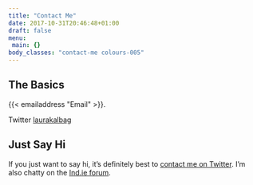 ```yaml
---
title: "Contact Me"
date: 2017-10-31T20:46:48+01:00
draft: false
menu:
 main: {}
body_classes: "contact-me colours-005"
---
```


## The Basics

{{< emailaddress "Email" >}}.

Twitter [laurakalbag](http://twitter.com/laurakalbag "Laura Kalbag on Twitter")

## Just Say Hi

If you just want to say hi, it’s definitely best to [contact me on Twitter](http://twitter.com/laurakalbag "Laura Kalbag on Twitter"). I’m also chatty on the [Ind.ie forum](https://forum.ind.ie).